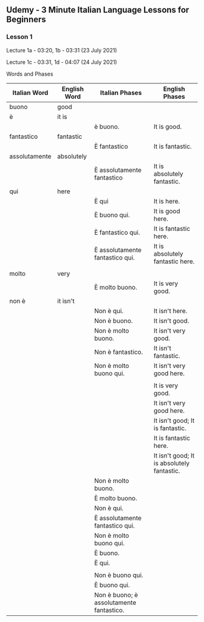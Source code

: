 ## Udemy - 3 Minute Italian Language Lessons for Beginners

### Lesson 1

Lecture 1a - 03:20, 1b - 03:31 (23 July 2021)

Lecture 1c - 03:31, 1d - 04:07  (24 July 2021)



Words and Phases

| Italian Word  | English Word | Italian Phases                           | English Phases                             |
| ------------- | ------------ | ---------------------------------------- | ------------------------------------------ |
| buono         | good         |                                          |                                            |
| è             | it is        |                                          |                                            |
|               |              | è buono.                                 | It is good.                                |
| fantastico    | fantastic    |                                          |                                            |
|               |              | È fantastico                             | It is fantastic.                           |
| assolutamente | absolutely   |                                          |                                            |
|               |              | È assolutamente fantastico               | It is absolutely fantastic.                |
| qui           | here         |                                          |                                            |
|               |              | È qui                                    | It is here.                                |
|               |              | È buono qui.                             | It is good here.                           |
|               |              | È fantastico qui.                        | It is fantastic here.                      |
|               |              | È assolutamente fantastico qui.          | It is absolutely fantastic here.           |
|               |              |                                          |                                            |
| molto         | very         |                                          |                                            |
|               |              | È molto buono.                           | It is very good.                           |
| non è         | it isn't     |                                          |                                            |
|               |              | Non è qui.                               | It isn't here.                             |
|               |              | Non è buono.                             | It isn't good.                             |
|               |              | Non è molto buono.                       | It isn't very good.                        |
|               |              | Non è fantastico.                        | It isn't fantastic.                        |
|               |              | Non è molto buono qui.                   | It isn't very good here.                   |
|               |              |                                          |                                            |
|               |              |                                          | It is very good.                           |
|               |              |                                          | It isn't very good here.                   |
|               |              |                                          | It isn't good; It is fantastic.            |
|               |              |                                          | It is fantastic here.                      |
|               |              |                                          | It isn't good; It is absolutely fantastic. |
|               |              | Non è molto buono.                       |                                            |
|               |              | È molto buono.                           |                                            |
|               |              | Non è qui.                               |                                            |
|               |              | È assolutamente fantastico qui.          |                                            |
|               |              | Non è molto buono qui.                   |                                            |
|               |              | È buono.                                 |                                            |
|               |              | È qui.                                   |                                            |
|               |              |                                          |                                            |
|               |              | Non è buono qui.                         |                                            |
|               |              | È buono qui.                             |                                            |
|               |              | Non è buono; è assolutamente fantastico. |                                            |

